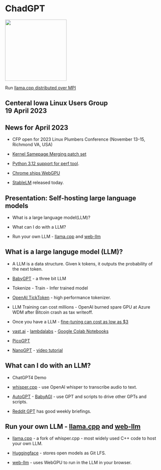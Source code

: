 # ChadGPT

<img src="https://static.wikia.nocookie.net/virgin-vs-chad/images/7/79/Chad.png/revision/latest?cb=20201214194847" width="200">

Run [llama.cpp distributed over MPI](https://github.com/chadbrewbaker/llama.cpp/tree/mpi)

## Centeral Iowa Linux Users Group <br> 19 April 2023 <br>

## News for April 2023

* CFP open for 2023 Linux Plumbers Conference (November 13-15, Richmond VA, USA) 

* [Kernel Samepage Merging patch set](https://lwn.net/ml/linux-mm/20230406165339.1017597-1-shr@devkernel.io/)

* [Python 3.12 support for perf tool](https://docs.python.org/3.12/howto/perf_profiling.html).

* [Chrome ships WebGPU](https://developer.chrome.com/blog/webgpu-release/)

* [StableLM](https://github.com/stability-AI/stableLM/) released today. 

## Presentation:  Self-hosting large language models
* What is a large language model(LLM)?

* What can I do with a LLM?

* Run your own LLM - [llama.cpp](https://github.com/ggerganov/llama.cpp) and [web-llm](https://github.com/mlc-ai/web-llm)


## What is a large languge model (LLM)?

* A LLM is a data structure. Given k tokens, it outputs the probability of the next token.

* [BabyGPT](https://t.co/8jdceMLpqy) - a three bit LLM

* Tokenize -  Train - Infer trained model

* [OpenAI TickToken](https://github.com/openai/tiktoken) - high performance tokenizer.

* LLM Training can cost millions - OpenAI burned spare GPU at Azure WDM after Bitcoin crash as tax writeoff.

* Once you have a LLM - [fine-tuning can cost as low as $3](https://www.youtube.com/watch?v=yTROqe8T_eA)

* [vast.ai](https://vast.ai) - [lambdalabs](https://lambdalabs.com/service/gpu-cloud#pricing) - [Google Colab Notebooks](https://colab.research.google.com)

* [PicoGPT](https://github.com/jaymody/picoGPT/blob/main/gpt2_pico.py)

* [NanoGPT](https://github.com/karpathy/nanoGPT) - [video tutorial](https://www.youtube.com/watch?v=kCc8FmEb1nY)


## What can I do with an LLM?

* ChatGPT4 Demo

* [whisper.cpp](https://github.com/ggerganov/whisper.cpp) - use OpenAI whisper to transcribe audio to text.

* [AutoGPT](https://github.com/Significant-Gravitas/Auto-GPT)  - [BabyAGI](https://github.com/yoheinakajima/babyagi) - use GPT and scripts to drive other GPTs and scripts.

* [Reddit GPT](https://www.reddit.com/r/ChatGPT/comments/12o29gl/gpt4_week_4_the_rise_of_agents_and_the_beginning/) has good weekly briefings.

## Run your own LLM - [llama.cpp](https://github.com/ggerganov/llama.cpp) and [web-llm](https://github.com/mlc-ai/web-llm)

* [llama.cpp](https://github.com/ggerganov/llama.cpp) - a fork of whisper.cpp - most widely used C++ code to host your own LLM.

* [Huggingface](https://huggingface.co/models) - stores open models as Git LFS.

* [web-llm](https://github.com/mlc-ai/web-llm) - uses WebGPU to run in the LLM in your browser.




